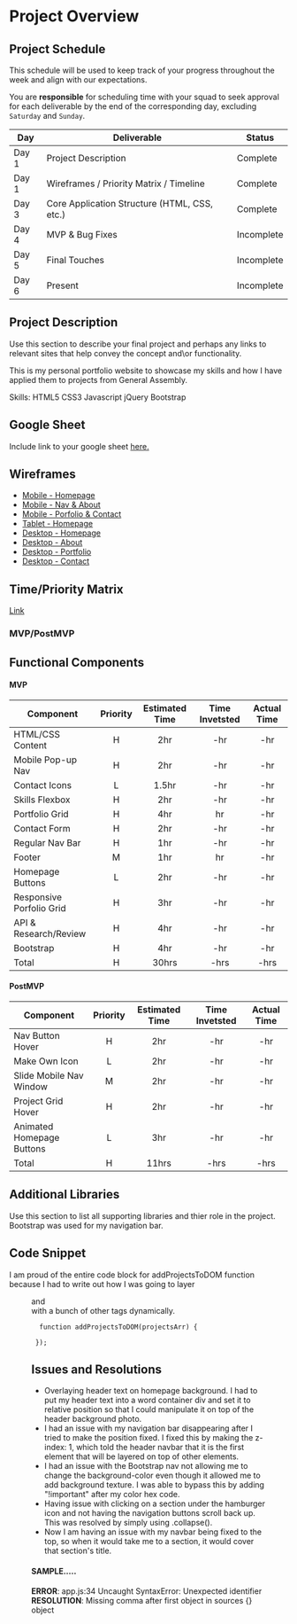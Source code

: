 # Project Overview

## Project Schedule

This schedule will be used to keep track of your progress throughout the week and align with our expectations.

You are **responsible** for scheduling time with your squad to seek approval for each deliverable by the end of the corresponding day, excluding `Saturday` and `Sunday`.

| Day   | Deliverable                                  | Status     |
| ----- | -------------------------------------------- | ---------- |
| Day 1 | Project Description                          | Complete   |
| Day 1 | Wireframes / Priority Matrix / Timeline      | Complete   |
| Day 3 | Core Application Structure (HTML, CSS, etc.) | Complete   |
| Day 4 | MVP & Bug Fixes                              | Incomplete |
| Day 5 | Final Touches                                | Incomplete |
| Day 6 | Present                                      | Incomplete |

## Project Description

Use this section to describe your final project and perhaps any links to relevant sites that help convey the concept and\or functionality.

This is my personal portfolio website to showcase my skills and how I have applied them to projects from General Assembly.

Skills:
HTML5
CSS3
Javascript
jQuery
Bootstrap

## Google Sheet

Include link to your google sheet [here.](https://docs.google.com/spreadsheets/d/1sQCREZyXOxO30tPfAtXGL0KJA8iJAL9lCyuUTLvV-LI/edit?usp=sharing)

## Wireframes

- [Mobile - Homepage](https://res.cloudinary.com/gaseir526-tashiono/image/upload/v1591634488/Portfolio%20Wireframes/20200608_093433_cyt9km.jpg)
- [Mobile - Nav & About](https://res.cloudinary.com/gaseir526-tashiono/image/upload/v1591634682/Portfolio%20Wireframes/20200608_093457_cqygfx.jpg)
- [Mobile - Porfolio & Contact](https://res.cloudinary.com/gaseir526-tashiono/image/upload/v1591637355/Portfolio%20Wireframes/20200608_093349_jsllo6.jpg)
- [Tablet - Homepage](https://res.cloudinary.com/gaseir526-tashiono/image/upload/v1591637511/Portfolio%20Wireframes/20200608_071820_myt7f3.jpg)
- [Desktop - Homepage](https://res.cloudinary.com/gaseir526-tashiono/image/upload/v1591637431/Portfolio%20Wireframes/20200608_071758_knizi7.jpg)
- [Desktop - About](https://res.cloudinary.com/gaseir526-tashiono/image/upload/v1591637581/Portfolio%20Wireframes/20200608_071802_odfz6n.jpg)
- [Desktop - Portfolio](https://res.cloudinary.com/gaseir526-tashiono/image/upload/v1591637712/Portfolio%20Wireframes/20200608_071812_gkrogj.jpg)
- [Desktop - Contact](https://res.cloudinary.com/gaseir526-tashiono/image/upload/v1591637771/Portfolio%20Wireframes/20200608_071817_z6lvow.jpg)

## Time/Priority Matrix

[Link](https://docs.google.com/spreadsheets/d/1CR7Lmojcq8MD6HO9E3x_PFL2CEnhediGxXCAZakexzo/edit?usp=sharing)

### MVP/PostMVP

## Functional Components

#### MVP

| Component                | Priority | Estimated Time | Time Invetsted | Actual Time |
| ------------------------ | :------: | :------------: | :------------: | :---------: |
| HTML/CSS Content         |    H     |      2hr       |      -hr       |     -hr     |
| Mobile Pop-up Nav        |    H     |      2hr       |      -hr       |     -hr     |
| Contact Icons            |    L     |     1.5hr      |      -hr       |     -hr     |
| Skills Flexbox           |    H     |      2hr       |      -hr       |     -hr     |
| Portfolio Grid           |    H     |      4hr       |       hr       |     -hr     |
| Contact Form             |    H     |      2hr       |      -hr       |     -hr     |
| Regular Nav Bar          |    H     |      1hr       |      -hr       |     -hr     |
| Footer                   |    M     |      1hr       |       hr       |     -hr     |
| Homepage Buttons         |    L     |      2hr       |      -hr       |     -hr     |
| Responsive Porfolio Grid |    H     |      3hr       |      -hr       |     -hr     |
| API & Research/Review    |    H     |      4hr       |      -hr       |     -hr     |
| Bootstrap                |    H     |      4hr       |      -hr       |     -hr     |
| Total                    |    H     |     30hrs      |      -hrs      |    -hrs     |

#### PostMVP

| Component                 | Priority | Estimated Time | Time Invetsted | Actual Time |
| ------------------------- | :------: | :------------: | :------------: | :---------: |
| Nav Button Hover          |    H     |      2hr       |      -hr       |     -hr     |
| Make Own Icon             |    L     |      2hr       |      -hr       |     -hr     |
| Slide Mobile Nav Window   |    M     |      2hr       |      -hr       |     -hr     |
| Project Grid Hover        |    H     |      2hr       |      -hr       |     -hr     |
| Animated Homepage Buttons |    L     |      3hr       |      -hr       |     -hr     |
| Total                     |    H     |     11hrs      |      -hrs      |    -hrs     |

## Additional Libraries

Use this section to list all supporting libraries and thier role in the project.
Bootstrap was used for my navigation bar.

## Code Snippet

I am proud of the entire code block for addProjectsToDOM function because I had to write out how I was going to layer <figure> and <figcaption> with a bunch of other tags dynamically.

```
  function addProjectsToDOM(projectsArr) {

 });
```

## Issues and Resolutions

- Overlaying header text on homepage background. I had to put my header text into a word container div and set it to relative position so that I could manipulate it on top of the header background photo.
- I had an issue with my navigation bar disappearing after I tried to make the position fixed. I fixed this by making the z-index: 1, which told the header navbar that it is the first element that will be layered on top of other elements.
- I had an issue with the Bootstrap nav not allowing me to change the background-color even though it allowed me to add background texture. I was able to bypass this by adding "!important" after my color hex code.
- Having issue with clicking on a section under the hamburger icon and not having the navigation buttons scroll back up. This was resolved by simply using .collapse().
- Now I am having an issue with my navbar being fixed to the top, so when it would take me to a section, it would cover that section's title.

#### SAMPLE.....

**ERROR**: app.js:34 Uncaught SyntaxError: Unexpected identifier  
**RESOLUTION**: Missing comma after first object in sources {} object

